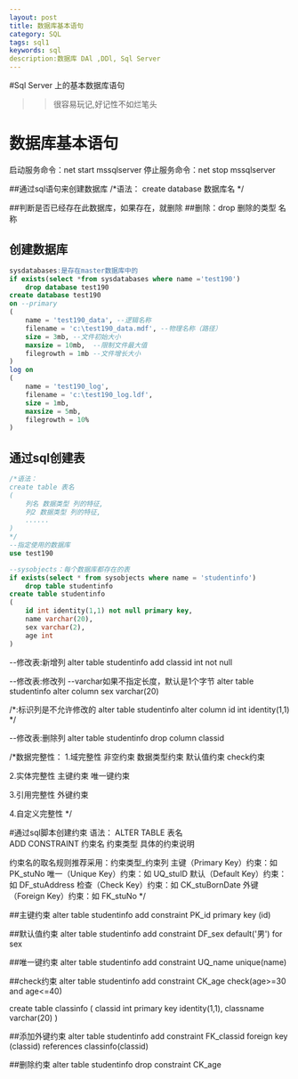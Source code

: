 ```yaml
---
layout: post
title: 数据库基本语句
category: SQL
tags: sql1
keywords: sql
description:数据库 DAl ,DDl, Sql Server 
---
```


#Sql Server 上的基本数据库语句 
>> 很容易玩记,好记性不如烂笔头
# 数据库基本语句

 启动服务命令：net start mssqlserver
 停止服务命令：net stop mssqlserver
 
 
 ##通过sql语句来创建数据库
/*语法：
create database 数据库名
*/

##判断是否已经存在此数据库，如果存在，就删除
##删除：drop 删除的类型 名称

## 创建数据库
```sql
sysdatabases:是存在master数据库中的
if exists(select *from sysdatabases where name ='test190')
	drop database test190
create database test190
on --primary
(
	name = 'test190_data', --逻辑名称
	filename = 'c:\test190_data.mdf', --物理名称（路径）
	size = 3mb, --文件初始大小
	maxsize = 10mb,  --限制文件最大值
	filegrowth = 1mb --文件增长大小
)
log on
(
	name = 'test190_log',
	filename = 'c:\test190_log.ldf',
	size = 1mb,
	maxsize = 5mb,
	filegrowth = 10%
)

```

## 通过sql创建表
```sql
/*语法：
create table 表名
(
	列名 数据类型 列的特征,
	列2 数据类型 列的特征,
	......
)
*/
--指定使用的数据库
use test190

--sysobjects：每个数据库都存在的表
if exists(select * from sysobjects where name = 'studentinfo')
	drop table studentinfo
create table studentinfo
(
	id int identity(1,1) not null primary key,
	name varchar(20),
	sex varchar(2),
	age int
)

```


--修改表:新增列
alter table studentinfo
	add classid int not null
	
--修改表:修改列
--varchar如果不指定长度，默认是1个字节
alter table studentinfo
	alter column sex varchar(20)

/*:标识列是不允许修改的
alter table studentinfo
	alter column id int identity(1,1)
*/
	
--修改表:删除列
alter table studentinfo
	drop column classid

/*数据完整性：
  1.域完整性
	非空约束
	数据类型约束
	默认值约束
	check约束
	
  2.实体完整性
    主键约束
    唯一键约束
    
  3.引用完整性
	外键约束
  
  4.自定义完整性
*/

#通过sql脚本创建约束
    语法：
    ALTER TABLE 表名  
         ADD CONSTRAINT 约束名  约束类型  具体的约束说明

约束名的取名规则推荐采用：约束类型_约束列
主键（Primary Key）约束：如 PK_stuNo
唯一（Unique Key）约束：如 UQ_stuID
默认（Default Key）约束：如 DF_stuAddress
检查（Check Key）约束：如 CK_stuBornDate
外键（Foreign Key）约束：如 FK_stuNo 
*/

##主键约束
alter table studentinfo
	add constraint PK_id primary key (id)
	
##默认值约束
alter table studentinfo
	add constraint DF_sex default('男') for sex
	
##唯一键约束
alter table studentinfo
	add constraint UQ_name unique(name)
	
##check约束
alter table studentinfo
	add constraint CK_age check(age>=30 and age<=40)
	

create table classinfo
(
	classid int primary key identity(1,1),
	classname varchar(20)
)

##添加外键约束
alter table studentinfo
	add constraint FK_classid foreign key (classid)
	references classinfo(classid)
	
##删除约束
alter table studentinfo
	drop constraint CK_age


